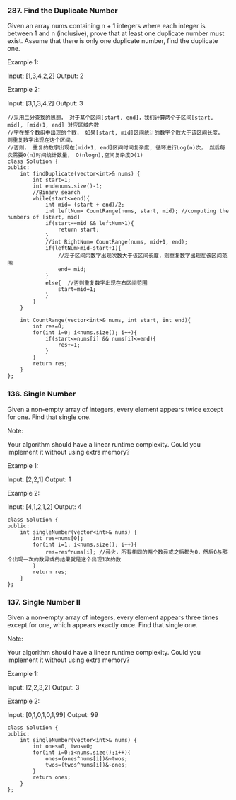 ### 287. Find the Duplicate Number
Given an array nums containing n + 1 integers where each integer is between 1 and n (inclusive), prove that at least one duplicate number must exist. Assume that there is only one duplicate number, find the duplicate one.

Example 1:

Input: [1,3,4,2,2]
Output: 2

Example 2:

Input: [3,1,3,4,2]
Output: 3

```
//采用二分查找的思想， 对于某个区间[start, end]，我们计算两个子区间[start, mid], [mid+1, end] 对应区域内数
//字在整个数组中出现的个数， 如果[start, mid]区间统计的数字个数大于该区间长度， 则重复数字出现在这个区间， 
//否则， 重复的数字出现在[mid+1, end]区间时间复杂度, 循环进行Log(n)次， 然后每次需要O(n)时间统计数量， O(nlogn),空间复杂度O(1)
class Solution {
public:
    int findDuplicate(vector<int>& nums) {
        int start=1;
        int end=nums.size()-1;
        //Binary search
        while(start<=end){
            int mid= (start + end)/2;
            int leftNum= CountRange(nums, start, mid); //computing the numbers of [start, mid]
            if(start==mid && leftNum>1){
                return start;
            }
            //int RightNum= CountRange(nums, mid+1, end);
            if(leftNum>mid-start+1){
                //左子区间内数字出现次数大于该区间长度，则重复数字出现在该区间范围
                end= mid;
            }
            else{  //否则重复数字出现在右区间范围
                start=mid+1;           
            }
        }
    }
    
    int CountRange(vector<int>& nums, int start, int end){
        int res=0;
        for(int i=0; i<nums.size(); i++){
            if(start<=nums[i] && nums[i]<=end){
                res+=1;
            }
        }
        return res;
    }
};
```
### 136. Single Number
Given a non-empty array of integers, every element appears twice except for one. Find that single one.

Note:

Your algorithm should have a linear runtime complexity. Could you implement it without using extra memory?

Example 1:

Input: [2,2,1]
Output: 1

Example 2:

Input: [4,1,2,1,2]
Output: 4
```
class Solution {
public:
    int singleNumber(vector<int>& nums) {
        int res=nums[0];
        for(int i=1; i<nums.size(); i++){
            res=res^nums[i]; //异火，所有相同的两个数异或之后都为0，然后0与那个出现一次的数异或的结果就是这个出现1次的数
        }
        return res;
    }
};
```
### 137. Single Number II
Given a non-empty array of integers, every element appears three times except for one, which appears exactly once. Find that single one.

Note:

Your algorithm should have a linear runtime complexity. Could you implement it without using extra memory?

Example 1:

Input: [2,2,3,2]
Output: 3

Example 2:

Input: [0,1,0,1,0,1,99]
Output: 99
```
class Solution {
public:
    int singleNumber(vector<int>& nums) {
        int ones=0, twos=0;
        for(int i=0;i<nums.size();i++){
            ones=(ones^nums[i])&~twos;
            twos=(twos^nums[i])&~ones;
        }
        return ones;
    }
};
```
